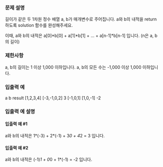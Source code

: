 ### 문제 설명
길이가 같은 두 1차원 정수 배열 a, b가 매개변수로 주어집니다. a와 b의 내적을 return 하도록 solution 함수를 완성해주세요.

이때, a와 b의 내적은 a[0]*b[0] + a[1]*b[1] + ... + a[n-1]*b[n-1] 입니다. (n은 a, b의 길이)

### 제한사항
a, b의 길이는 1 이상 1,000 이하입니다.
a, b의 모든 수는 -1,000 이상 1,000 이하입니다.

### 입출력 예
a	b	result
[1,2,3,4]	[-3,-1,0,2]	3
[-1,0,1]	[1,0,-1]	-2

### 입출력 예 설명
#### 입출력 예 #1

a와 b의 내적은 1*(-3) + 2*(-1) + 3*0 + 4*2 = 3 입니다.

#### 입출력 예 #2

a와 b의 내적은 (-1)*1 + 0*0 + 1*(-1) = -2 입니다.